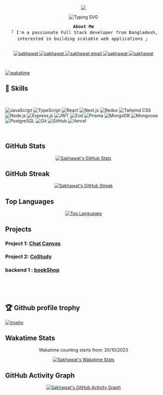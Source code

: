 <!-- <h1 align="center">Hi 👋, I'm Sakhawat Showrav</h1> -->

<p align="center">
<!-- <img src="https://i.ibb.co/vx1Y0SBB/Black-Modern-Vlogger-You-Tube-Banner-1.png" border="0"> -->
<img src="https://i.ibb.co.com/G3nN8w9w/github-cover-1.png" border="0">
</p>
<!-- Dynamic greeting -->
<p align="center">
  <img src="https://readme-typing-svg.demolab.com?font=Fira+Code&weight=500&pause=1000&color=7F3FBF&center=true&width=435&lines=Welcome+to+my+GitHub+profile!;I'm+a+Full+Stack+Developer;I+love+building+scalable+web+applications!" alt="Typing SVG" />
</p>



<p align="center"> 
  <samp> 
<b> About Me </b> 
    <br>
    「 I'm a passionate Full Stack developer from Bangladesh, interested in building scalable web applications 」
    <br>
    <br>
  </samp>
</p>


<p align="center">
 <a href="https://s3h.vercel.app/" target="blank">
  <img src="https://img.shields.io/badge/Website-DC143C?style=for-the-badge&logo=medium&logoColor=white" alt="sakhawat" />
 </a>
 <a href="https://www.linkedin.com/in/s3h" target="_blank">
  <img src="https://img.shields.io/badge/LinkedIn-0077B5?style=for-the-badge&logo=linkedin&logoColor=white" alt="sakhawat" />
 </a>
    <a href="mailto:sakhawat.showrav@gmail.com" target="_blank">
  <img src="https://img.shields.io/badge/Email-D14836?style=for-the-badge&logo=gmail&logoColor=white" alt="sakhawat email" />
</a>
 <a href="https://x.com/Sakhawat_71" target="_blank">
  <img src="https://img.shields.io/badge/Twitter-1DA1F2?style=for-the-badge&logo=twitter&logoColor=white" alt="sakhawat" />
 </a> 
 <a href="https://www.facebook.com/Sakhawat.Hossain.Showrav" target="_blank">
  <img src="https://img.shields.io/badge/Facebook-20BEFF?&style=for-the-badge&logo=facebook&logoColor=white" alt="sakhawat" />
  </a> 
</p>
<br />

[![wakatime](https://wakatime.com/badge/user/018b40e4-89c7-4be1-93c7-929ad6a19bb3.svg)](https://wakatime.com/@018b40e4-89c7-4be1-93c7-929ad6a19bb3)

## 🚀 Skills
</br>


![JavaScript](https://img.shields.io/badge/JavaScript-F0DB4F?style=for-the-badge&labelColor=black&logo=javascript&logoColor=F0DB4F)
![TypeScript](https://img.shields.io/badge/TypeScript-007acc?style=for-the-badge&labelColor=black&logo=typescript&logoColor=007acc)
![React](https://img.shields.io/badge/React-61DBFB?style=for-the-badge&labelColor=black&logo=react&logoColor=61DBFB)
![Next.js](https://img.shields.io/badge/Next.js-000000?style=for-the-badge&labelColor=black&logo=next.js&logoColor=white)
![Redux](https://img.shields.io/badge/Redux-764abc?style=for-the-badge&labelColor=black&logo=redux&logoColor=764abc)
![Tailwind CSS](https://img.shields.io/badge/TailwindCSS-38b2ac?style=for-the-badge&labelColor=black&logo=tailwind-css&logoColor=38b2ac)
![Node.js](https://img.shields.io/badge/Node.js-3C873A?style=for-the-badge&labelColor=black&logo=node.js&logoColor=3C873A)
![Express.js](https://img.shields.io/badge/Express.js-000000?style=for-the-badge&labelColor=black&logo=express&logoColor=white)
![JWT](https://img.shields.io/badge/JWT-000000?style=for-the-badge&labelColor=black&logo=jsonwebtokens&logoColor=white)
![Zod](https://img.shields.io/badge/Zod-1E4AFF?style=for-the-badge&labelColor=black&logo=zod&logoColor=white)
![Prisma](https://img.shields.io/badge/Prisma-2D3748?style=for-the-badge&labelColor=black&logo=prisma&logoColor=white)
![MongoDB](https://img.shields.io/badge/MongoDB-4DB33D?style=for-the-badge&labelColor=black&logo=mongodb&logoColor=4DB33D)
![Mongoose](https://img.shields.io/badge/Mongoose-880000?style=for-the-badge&labelColor=black&logo=mongoose&logoColor=white)
![PostgreSQL](https://img.shields.io/badge/PostgreSQL-336791?style=for-the-badge&labelColor=black&logo=postgresql&logoColor=white)
![Git](https://img.shields.io/badge/Git-F05032?style=for-the-badge&labelColor=black&logo=git&logoColor=white)
![GitHub](https://img.shields.io/badge/GitHub-181717?style=for-the-badge&labelColor=black&logo=github&logoColor=white)
![Vercel](https://img.shields.io/badge/Vercel-000000?style=for-the-badge&labelColor=black&logo=vercel&logoColor=white)

</br>

## GitHub Stats
<p align="center">
  <a href="https://github.com/Sakhawat71">
    <img src="https://github-readme-stats.vercel.app/api?username=Sakhawat71&theme=radical&border_color=7F3FBF&bg_color=0D1117" alt="Sakhawat's GitHub Stats"/>
  </a>
</p>

## GitHub Streak
<p align="center">
  <a href="https://github.com/Sakhawat71">
    <img src="https://nirzak-streak-stats.vercel.app/?user=Sakhawat71&theme=radical&border=7F3FBF&background=0D1117" alt="Sakhawat's GitHub Streak"/>
<!--     <img src="https://github-readme-streak-stats.herokuapp.com/?user=Sakhawat71&theme=radical&border=7F3FBF&background=0D1117" alt="Sakhawat's GitHub Streak"/> -->
  </a>
</p>

## Top Languages
<p align="center">
  <a href="https://github.com/Sakhawat71">
    <img src="https://github-readme-stats.vercel.app/api/top-langs?username=Sakhawat71&layout=compact&langs_count=8&card_width=320&theme=radical&border_color=7F3FBF&bg_color=0D1117" alt="Top Languages"/>
  </a>
</p>

## Projects
### Project 1: [Chat Canvas](https://chat-canvas-71.web.app)


### Project 2: [CoStudy](https://costudy.netlify.app)


### backend 1 : [bookShop](https://github.com/Sakhawat71/book-shop-backend) 

</br>
</br>
</br>

## 🏆 Github profile trophy
[![trophy](https://github-profile-trophy.vercel.app/?username=sakhawat71)](https://sakhawat71.vercel.app)

## Wakatime Stats
<p align="center">Wakatime counting starts from: 20/10/2023</p>
<p align="center">
  <a href="https://wakatime.com/@Sakhawat71">
    <img src="https://github-readme-stats.vercel.app/api/wakatime?username=Sakhawat71&theme=radical&border_color=7F3FBF&bg_color=0D1117" alt="Sakhawat's Wakatime Stats"/>
  </a>
</p>


## GitHub Activity Graph
<p align="center">
  <a href="https://github.com/sakhawat71/github-readme-activity-graph">
    <img src="https://github-readme-activity-graph.vercel.app/graph?username=sakhawat71&theme=react-dark" alt="Sakhawat's GitHub Activity Graph"/>
  </a>
</p>


